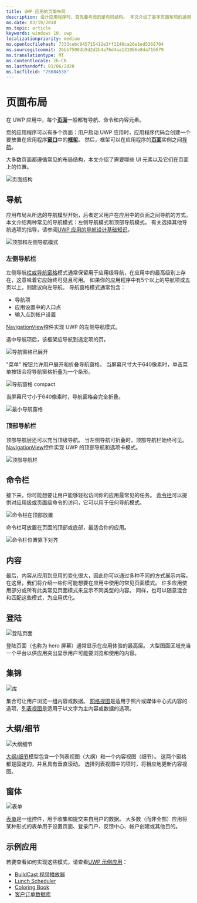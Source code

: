 ```yaml
---
title: UWP 应用的页面布局
description: 设计应用程序时，首先要考虑的是布局结构。 本文介绍了基本页面布局的通用结构，其中包括你需要的 UI 元素以及它们在页面上的位置。 在 UWP 应用中，每个页面一般都有导航、命令和内容元素。
ms.date: 03/19/2018
ms.topic: article
keywords: windows 10, uwp
localizationpriority: medium
ms.openlocfilehash: 7333cebc945715412e3ff1140ca26e1ed5368704
ms.sourcegitcommit: 26bb75084b9d2d2b4a76d4aa131066e8da716679
ms.translationtype: MT
ms.contentlocale: zh-CN
ms.lasthandoff: 01/06/2020
ms.locfileid: "75684538"
---
```

# <a name="page-layout"></a>页面布局

在 UWP 应用中，每个[**页面**](https://docs.microsoft.com/uwp/api/Windows.UI.Xaml.Controls.Page)一般都有导航、命令和内容元素。 

您的应用程序可以有多个页面：用户启动 UWP 应用时，应用程序代码会创建一个要放置在应用程序[**窗口**](https://docs.microsoft.com/uwp/api/windows.ui.xaml.window)中的[**框架**](https://docs.microsoft.com/uwp/api/Windows.UI.Xaml.Controls.Frame)。 然后，框架可以在应用程序的[**页面**](https://docs.microsoft.com/uwp/api/Windows.UI.Xaml.Controls.Page)实例之间[导航](../basics/navigate-between-two-pages.md)。 

大多数页面都遵循常见的布局结构，本文介绍了需要哪些 UI 元素以及它们在页面上的位置。 

![页面结构](images/page-components.svg)

## <a name="navigation"></a>导航
应用布局从所选的导航模型开始，后者定义用户在应用中的页面之间导航的方式。 本文介绍两种常见的导航模式：左侧导航模式和顶部导航模式。 有关选择其他导航选项的指导，请参阅[UWP 应用的导航设计基础知识](../basics/navigation-basics.md)。

![顶部和左侧导航模式](images/top-left-nav.svg)

### <a name="left-nav"></a>左侧导航栏
左侧导航[栏或导航窗格](../controls-and-patterns/navigationview.md)模式通常保留用于应用级导航，在应用中的最高级别上存在，这意味着它应始终可见且可用。 如果你的应用程序中有5个以上的导航项或五页以上，则建议向左导航。 导航窗格模式通常包含：
- 导航项
- 应用设置中的入口点
- 输入点到帐户设置

[NavigationView](https://docs.microsoft.com/uwp/api/windows.ui.xaml.controls.navigationview)控件实现 UWP 的左侧导航模式。

选中导航项后，该框架应导航到选定项的页。

![导航窗格已展开](images/navview-expanded.svg)

"菜单" 按钮允许用户展开和折叠导航窗格。 当屏幕尺寸大于640像素时，单击菜单按钮会将导航窗格折叠为一个条形。

![导航窗格 compact](images/navview-compact.svg)

当屏幕尺寸小于640像素时，导航窗格会完全折叠。

![最小导航窗格](images/navview-minimal.svg)

### <a name="top-nav"></a>顶部导航栏

顶部导航层还可以充当顶级导航。 当左侧导航可折叠时，顶部导航栏始终可见。 [NavigationView](../controls-and-patterns/navigationview.md)控件实现 UWP 的顶部导航和选项卡模式。

![顶部导航栏](images/pivot-large.svg)

## <a name="command-bar"></a>命令栏

接下来，你可能想要让用户能够轻松访问你的应用最常见的任务。 [命令栏](../controls-and-patterns/app-bars.md)可以提供对应用级或页面级命令的访问，它可以用于任何导航模式。

![命令栏在顶部放置 ](images/app-bar-desktop.svg)

命令栏可放置在页面的顶部或底部，最适合你的应用。

![命令栏位置靠下对齐](images/app-bar-mobile.svg)

## <a name="content"></a>内容

最后，内容从应用到应用的变化很大，因此你可以通过多种不同的方式展示内容。 在这里，我们将介绍一些你可能想要在应用中使用的常见页面模式。 许多应用使用部分或所有此类常见页面模式来显示不同类型的内容。 同样，也可以随意混合和匹配这些模式，为应用优化。

## <a name="landing"></a>登陆

![登陆页面](images/hero-screen.svg)

登陆页面（也称为 hero 屏幕）通常显示在应用体验的最高层。 大型图面区域充当一个平台以供应用突出显示用户可能要浏览和使用的内容。

## <a name="collections"></a>集锦

![库](images/gridview.svg)

集合可让用户浏览一组内容或数据。 [网格视图](../controls-and-patterns/item-templates-gridview.md)是适用于照片或媒体中心式内容的选项，[列表视图](../controls-and-patterns/item-templates-listview.md)是适用于以文字为主内容或数据的选项。

## <a name="masterdetail"></a>大纲/细节

![大纲细节](images/master-detail.svg)

[大纲/细节](../controls-and-patterns/master-details.md)模型包含一个列表视图（大纲）和一个内容视图（细节）。 这两个窗格都是固定的，并且具有垂直滚动。 选择列表视图中的项时，将相应地更新内容视图。 

## <a name="forms"></a>窗体
![表单](images/form.svg)

[表单](../controls-and-patterns/forms.md)是一组控件，用于收集和提交来自用户的数据。 大多数（而非全部）应用将某种形式的表单用于设置页面、登录门户、反馈中心、帐户创建或其他目的。 

## <a name="sample-apps"></a>示例应用
若要查看如何实现这些模式，请查看[UWP 示例应用](https://developer.microsoft.com/windows/samples)：
- [BuildCast 视频播放器](https://github.com/Microsoft/BuildCast)
- [Lunch Scheduler](https://github.com/Microsoft/Windows-appsample-lunch-scheduler)
- [Coloring Book](https://github.com/Microsoft/Windows-appsample-coloringbook)
- [客户订单数据库](https://github.com/Microsoft/Windows-appsample-customers-orders-database)